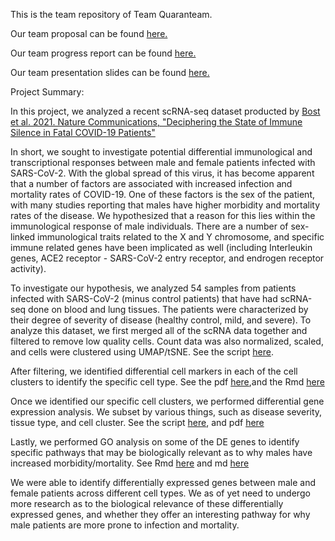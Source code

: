 This is the team repository of Team Quaranteam.

Our team proposal can be found [here.](https://github.com/trevorkwan/Identifying-Differentially-Expressed-Genes-Project-STAT-540/blob/main/reports/Proposal/project_proposal.md)

Our team progress report can be found [here.](https://github.com/trevorkwan/Identifying-Differentially-Expressed-Genes-Project-STAT-540/blob/main/reports/Progress%20Report/progressreport.md)

Our team presentation slides can be found [here.](https://github.com/trevorkwan/Identifying-Differentially-Expressed-Genes-Project-STAT-540/blob/main/final_presentation/Quaranteam.pdf)

Project Summary:

In this project, we analyzed a recent scRNA-seq dataset producted by [Bost et al. 2021. Nature Communications, "Deciphering the State of Immune Silence in Fatal COVID-19 Patients"](https://doi.org/10.1038/s41467-021-21702-6)

In short, we sought to investigate potential differential immunological and transcriptional responses between male and female patients infected with SARS-CoV-2. With the global spread of this virus, it has become apparent that a number of factors are associated with increased infection and mortality rates of COVID-19. One of these factors is the sex of the patient, with many studies reporting that males have higher morbidity and mortality rates of the disease. We hypothesized that a reason for this lies within the immunological response of male individuals. There are a number of sex-linked immunological traits related to the X and Y chromosome, and specific immune related genes have been implicated as well (including Interleukin genes, ACE2 receptor - SARS-CoV-2 entry receptor, and endrogen receptor activity). 

To investigate our hypothesis, we analyzed 54 samples from patients infected with SARS-CoV-2 (minus control patients) that have had scRNA-seq done on blood and lung tissues. The patients were characterized by their degree of severity of disease (healthy control, mild, and severe). To analyze this dataset, we first merged all of the scRNA data together and filtered to remove low quality cells. Count data was also normalized, scaled, and cells were clustered using UMAP/tSNE. See the script [here](https://github.com/STAT540-UBC/Repo_team_Quaranteam_2021W2/blob/master/results/Preprocessing-and-Filtering-scRNA-Data.md).

After filtering, we identified differential cell markers in each of the cell clusters to identify the specific cell type. See the pdf [here](https://github.com/STAT540-UBC/Repo_team_Quaranteam_2021W2/blob/master/results/Aim%202%20-%20Finding%20differentially%20expressed%20features%20(cluster%20biomarkers).pdf),and the Rmd [here](https://github.com/STAT540-UBC/Repo_team_Quaranteam_2021W2/blob/master/src/Aim%202%20-%20Finding%20differentially%20expressed%20features%20(cluster%20biomarkers).Rmd)

Once we identified our specific cell clusters, we performed differential gene expression analysis. We subset by various things, such as disease severity, tissue type, and cell cluster. See the script [here](https://github.com/STAT540-UBC/Repo_team_Quaranteam_2021W2/blob/master/results/Differential_Expression_Analysis.md), and pdf [here](https://github.com/STAT540-UBC/Repo_team_Quaranteam_2021W2/blob/master/results/Differential_Expression_Analysis.pdf)

Lastly, we performed GO analysis on some of the DE genes to identify specific pathways that may be biologically relevant as to why males have increased morbidity/mortality. See Rmd [here](https://github.com/STAT540-UBC/Repo_team_Quaranteam_2021W2/blob/master/src/DE_plots_GO_enrichment.Rmd) and md [here](https://github.com/STAT540-UBC/Repo_team_Quaranteam_2021W2/blob/master/results/GO_enrichment.md)

We were able to identify differentially expressed genes between male and female patients across different cell types. We as of yet need to undergo more research as to the biological relevance of these differentially expressed genes, and whether they offer an interesting pathway for why male patients are more prone to infection and mortality.
